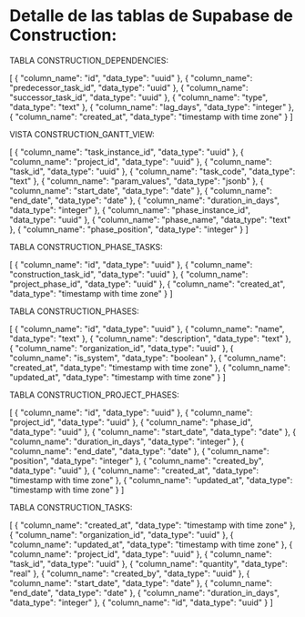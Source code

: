 # Detalle de las tablas de Supabase de Construction:

TABLA CONSTRUCTION_DEPENDENCIES:

[
  {
    "column_name": "id",
    "data_type": "uuid"
  },
  {
    "column_name": "predecessor_task_id",
    "data_type": "uuid"
  },
  {
    "column_name": "successor_task_id",
    "data_type": "uuid"
  },
  {
    "column_name": "type",
    "data_type": "text"
  },
  {
    "column_name": "lag_days",
    "data_type": "integer"
  },
  {
    "column_name": "created_at",
    "data_type": "timestamp with time zone"
  }
]

VISTA CONSTRUCTION_GANTT_VIEW:

[
  {
    "column_name": "task_instance_id",
    "data_type": "uuid"
  },
  {
    "column_name": "project_id",
    "data_type": "uuid"
  },
  {
    "column_name": "task_id",
    "data_type": "uuid"
  },
  {
    "column_name": "task_code",
    "data_type": "text"
  },
  {
    "column_name": "param_values",
    "data_type": "jsonb"
  },
  {
    "column_name": "start_date",
    "data_type": "date"
  },
  {
    "column_name": "end_date",
    "data_type": "date"
  },
  {
    "column_name": "duration_in_days",
    "data_type": "integer"
  },
  {
    "column_name": "phase_instance_id",
    "data_type": "uuid"
  },
  {
    "column_name": "phase_name",
    "data_type": "text"
  },
  {
    "column_name": "phase_position",
    "data_type": "integer"
  }
]

TABLA CONSTRUCTION_PHASE_TASKS:

[
  {
    "column_name": "id",
    "data_type": "uuid"
  },
  {
    "column_name": "construction_task_id",
    "data_type": "uuid"
  },
  {
    "column_name": "project_phase_id",
    "data_type": "uuid"
  },
  {
    "column_name": "created_at",
    "data_type": "timestamp with time zone"
  }
]

TABLA CONSTRUCTION_PHASES:

[
  {
    "column_name": "id",
    "data_type": "uuid"
  },
  {
    "column_name": "name",
    "data_type": "text"
  },
  {
    "column_name": "description",
    "data_type": "text"
  },
  {
    "column_name": "organization_id",
    "data_type": "uuid"
  },
  {
    "column_name": "is_system",
    "data_type": "boolean"
  },
  {
    "column_name": "created_at",
    "data_type": "timestamp with time zone"
  },
  {
    "column_name": "updated_at",
    "data_type": "timestamp with time zone"
  }
]

TABLA CONSTRUCTION_PROJECT_PHASES:

[
  {
    "column_name": "id",
    "data_type": "uuid"
  },
  {
    "column_name": "project_id",
    "data_type": "uuid"
  },
  {
    "column_name": "phase_id",
    "data_type": "uuid"
  },
  {
    "column_name": "start_date",
    "data_type": "date"
  },
  {
    "column_name": "duration_in_days",
    "data_type": "integer"
  },
  {
    "column_name": "end_date",
    "data_type": "date"
  },
  {
    "column_name": "position",
    "data_type": "integer"
  },
  {
    "column_name": "created_by",
    "data_type": "uuid"
  },
  {
    "column_name": "created_at",
    "data_type": "timestamp with time zone"
  },
  {
    "column_name": "updated_at",
    "data_type": "timestamp with time zone"
  }
]

TABLA CONSTRUCTION_TASKS:

[
  {
    "column_name": "created_at",
    "data_type": "timestamp with time zone"
  },
  {
    "column_name": "organization_id",
    "data_type": "uuid"
  },
  {
    "column_name": "updated_at",
    "data_type": "timestamp with time zone"
  },
  {
    "column_name": "project_id",
    "data_type": "uuid"
  },
  {
    "column_name": "task_id",
    "data_type": "uuid"
  },
  {
    "column_name": "quantity",
    "data_type": "real"
  },
  {
    "column_name": "created_by",
    "data_type": "uuid"
  },
  {
    "column_name": "start_date",
    "data_type": "date"
  },
  {
    "column_name": "end_date",
    "data_type": "date"
  },
  {
    "column_name": "duration_in_days",
    "data_type": "integer"
  },
  {
    "column_name": "id",
    "data_type": "uuid"
  }
]